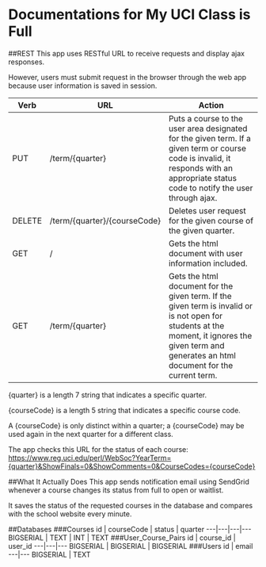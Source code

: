 # Documentations for My UCI Class is Full

##REST
This app uses RESTful URL to receive requests and display ajax responses.

However, users must submit request in the browser through the web app because user information is saved in session.

Verb	|URL	|Action
---|---|---
PUT	|/term/{quarter}	|Puts a course to the user area designated for the given term. If a given term or course code is invalid, it responds with an appropriate status code to notify the user through ajax.
DELETE	|/term/{quarter}/{courseCode}	|Deletes user request for the given course of the given quarter.
GET	|/	|Gets the html document with user information included.
GET	|/term/{quarter}	|Gets the html document for the given term. If the given term is invalid or is not open for students at the moment, it ignores the given term and generates an html document for the current term.
{quarter} is a length 7 string that indicates a specific quarter.

{courseCode} is a length 5 string that indicates a specific course code.

A {courseCode} is only distinct within a quarter; a {courseCode} may be used again in the next quarter for a different class.

The app checks this URL for the status of each course: https://www.reg.uci.edu/perl/WebSoc?YearTerm={quarter}&ShowFinals=0&ShowComments=0&CourseCodes={courseCode}

##What It Actually Does
This app sends notification email using SendGrid whenever a course changes its status from full to open or waitlist.

It saves the status of the requested courses in the database and compares with the school website every minute.

##Databases
###Courses
id | courseCode | status | quarter
---|---|---|---
BIGSERIAL | TEXT | INT | TEXT
###User_Course_Pairs
id | course_id | user_id
---|---|---
BIGSERIAL | BIGSERIAL | BIGSERIAL
###Users
id | email
---|---
BIGSERIAL | TEXT
